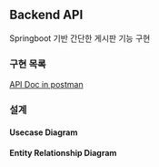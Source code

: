 ## Backend API
Springboot 기반 간단한 게시판 기능 구현

### 구현 목록
[API Doc in postman](https://documenter.getpostman.com/view/22831919/2s9YXfbPDq)

### 설계
#### Usecase Diagram


#### Entity Relationship Diagram
